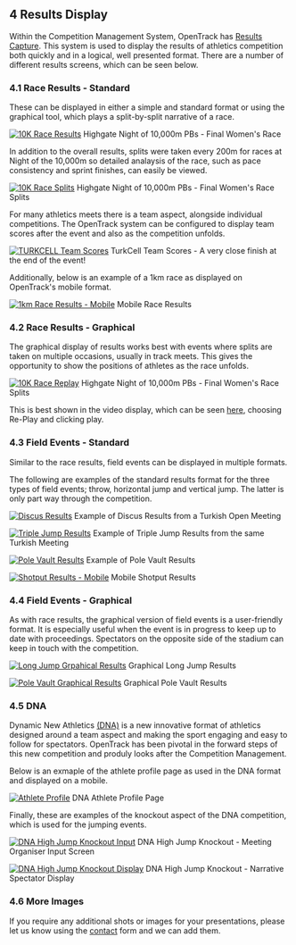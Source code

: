 	
## __4__ Results Display

Within the Competition Management System, OpenTrack has <a href="/product/results-capture.html">Results Capture</a>. This system is used to display the results of athletics competition both quickly and in a logical, well presented format. There are a number of different results screens, which can be seen below. 

### 4.1 Race Results - Standard

These can be displayed in either a simple and standard format or using the graphical tool, which plays a split-by-split narrative of a race.

[![10K Race Results](http://file.opentrack.run/productimages/competition/ipad/ipad%20images/10k_results_ipad_black_landscape.png)](http://file.opentrack.run/productimages/competition/ipad/ipad%20images/10k_results_ipad_black_landscape.png)
Highgate Night of 10,000m PBs - Final Women's Race

In addition to the overall results, splits were taken every 200m for races at Night of the 10,000m so detailed analaysis of the race, such as pace consistency and sprint finishes, can easily be viewed. 

[![10K Race Splits](http://file.opentrack.run/productimages/competition/ipad/ipad%20images/10k_splits_ipad_black_landscape.png)](http://file.opentrack.run/productimages/competition/ipad/ipad%20images/10k_splits_ipad_black_landscape.png)
Highgate Night of 10,000m PBs - Final Women's Race Splits

For many athletics meets there is a team aspect, alongside individual competitions. The OpenTrack system can be configured to display team scores after the event and also as the competition unfolds. 

[![TURKCELL Team Scores](http://file.opentrack.run/productimages/competition/ipad/ipad%20images/team_scores_results_ipad_black_landscape.png)](http://file.opentrack.run/productimages/competition/ipad/ipad%20images/team_scores_results_ipad_black_landscape.png)
TurkCell Team Scores - A very close finish at the end of the event!

Additionally, below is an example of a 1km race as displayed on OpenTrack's mobile format.

[![1km Race Results - Mobile](http://file.opentrack.run/productimages/competition/iphone/iphone/mobile_race_results_iphone7plussilver_portrait.png)](http://file.opentrack.run/productimages/competition/iphone/iphone/mobile_race_results_iphone7plussilver_portrait.png)
Mobile Race Results

### 4.2 Race Results - Graphical

The graphical display of results works best with events where splits are taken on multiple occasions, usually in track meets. This gives the opportunity to show the positions of athletes as the race unfolds. 

[![10K Race Replay](http://file.opentrack.run/productimages/competition/ipad/ipad%20images/10k_replay_ipad_black_landscape.png)](http://file.opentrack.run/productimages/competition/ipad/ipad%20images/10k_replay_ipad_black_landscape.png)
Highgate Night of 10,000m PBs - Final Women's Race Splits

This is best shown in the video display, which can be seen <a href="https://data.opentrack.run/x/2018/GBR/not/event/10/1/1/">here</a>, choosing Re-Play and clicking play.

### 4.3 Field Events - Standard

Similar to the race results, field events can be displayed in multiple formats. 

The following are examples of the standard results format for the three types of field events; throw, horizontal jump and vertical jump. The latter is only part way through the competition.

[![Discus Results](http://file.opentrack.run/productimages/competition/ipad/ipad%20images/discus_results_ipad_black_landscape.png)](http://file.opentrack.run/productimages/competition/ipad/ipad%20images/discus_results_ipad_black_landscape.png)
Example of Discus Results from a Turkish Open Meeting

[![Triple Jump Results](http://file.opentrack.run/productimages/competition/ipad/ipad%20images/triple_jump_results_ipad_black_landscape.png)](http://file.opentrack.run/productimages/competition/ipad/ipad%20images/triple_jump_results_ipad_black_landscape.png)
Example of Triple Jump Results from the same Turkish Meeting

[![Pole Vault Results](http://file.opentrack.run/productimages/competition/ipad/ipad%20images/pole_vault_results_ipad_black_landscape.png)](http://file.opentrack.run/productimages/competition/ipad/ipad%20images/pole_vault_results_ipad_black_landscape.png)
Example of Pole Vault Results

[![Shotput Results - Mobile](http://file.opentrack.run/productimages/competition/iphone/iphone/mobile_throw_results_iphone7plussilver_landscape.png)](http://file.opentrack.run/productimages/competition/iphone/iphone/mobile_throw_results_iphone7plussilver_landscape.png)
Mobile Shotput Results

### 4.4 Field Events - Graphical

As with race results, the graphical version of field events is a user-friendly format. It is especially useful when the event is in progress to keep up to date with proceedings. Spectators on the opposite side of the stadium can keep in touch with the competition.

[![Long Jump Grpahical Results](http://file.opentrack.run/productimages/competition/ipad/ipad%20images/long_jump_replay_ipad_black_landscape.png)](http://file.opentrack.run/productimages/competition/ipad/ipad%20images/long_jump_replay_ipad_black_landscape.png)
Graphical Long Jump Results

[![Pole Vault Graphical Results](http://file.opentrack.run/productimages/competition/ipad/ipad%20images/pole_vault_results_ipad_black_landscape.png)](http://file.opentrack.run/productimages/competition/ipad/ipad%20images/pole_vault_results_ipad_black_landscape.png)
Graphical Pole Vault Results

### 4.5 DNA

Dynamic New Athletics <a href="https://dna.run">(DNA)</a> is a new innovative format of athletics designed around a team aspect and making the sport engaging and easy to follow for spectators. OpenTrack has been pivotal in the forward steps of this new competition and produly looks after the Competition Management. 

Below is an exmaple of the athlete profile page as used in the DNA format and displayed on a mobile.

[![Athlete Profile](http://file.opentrack.run/productimages/competition/iphone/iphone/mobile_athlete_profile_iphone7plussilver_portrait.png)](http://file.opentrack.run/productimages/competition/iphone/iphone/mobile_athlete_profile_iphone7plussilver_portrait.png)
DNA Athlete Profile Page 

Finally, these are examples of the knockout aspect of the DNA competition, which is used for the jumping events. 

[![DNA High Jump Knockout Input](http://file.opentrack.run/productimages/competition/ipad/ipad%20images/high_jump_knockout_input_ipad_black_landscape.png)](http://file.opentrack.run/productimages/competition/ipad/ipad%20images/high_jump_knockout_input_ipad_black_landscape.png)
DNA High Jump Knockout - Meeting Organiser Input Screen

[![DNA High Jump Knockout Display](http://file.opentrack.run/productimages/competition/ipad/ipad%20images/high_jump_knockout_display_ipad_black_landscape.png)](http://file.opentrack.run/productimages/competition/ipad/ipad%20images/high_jump_knockout_display_ipad_black_landscape.png)
DNA High Jump Knockout - Narrative Spectator Display 

### 4.6 More Images

If you require any additional shots or images for your presentations, please let us know using the <a href="/contact/">contact</a>  form and we can add them. 

</div>